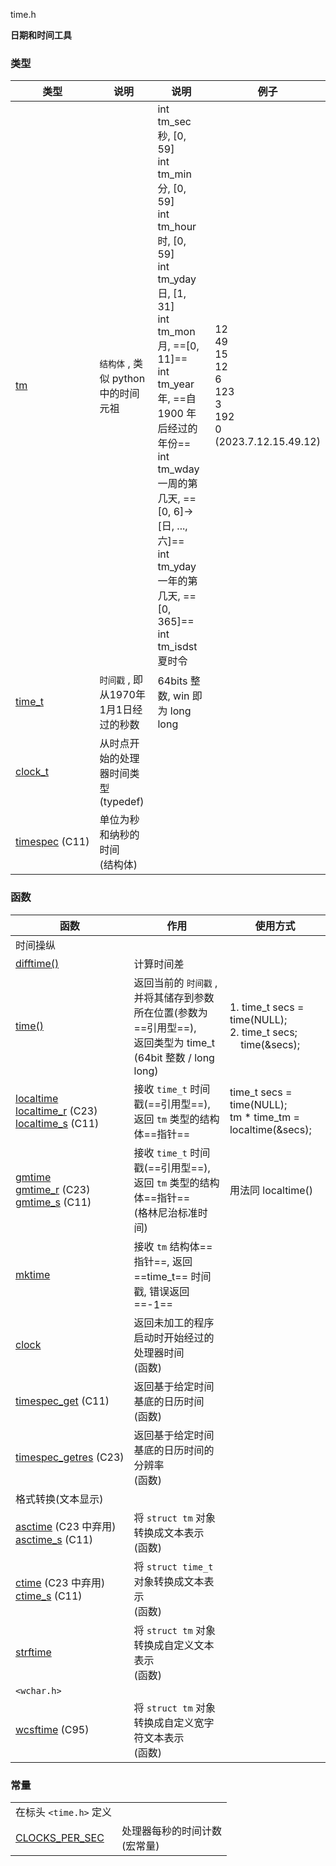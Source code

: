 time.h

**日期和时间工具**

### 类型

| 类型  | 说明  | 说明  | 例子  |
| --- | --- | --- | --- |
| [tm](https://zh.cppreference.com/w/c/chrono/tm "c/chrono/tm") | `结构体` , 类似 python 中的时间元祖 | int tm_sec 秒, \[0, 59\]<br>int tm_min 分, \[0, 59\]<br>int tm_hour 时, \[0, 59\]<br>int tm_yday 日, \[1, 31\]<br>int tm_mon 月, ==\[0, 11\]==<br>int tm_year 年, ==自1900 年后经过的年份==<br>int tm_wday 一周的第几天, ==\[0, 6\]->\[日, ..., 六\]==<br>int tm_yday 一年的第几天, ==\[0, 365\]==<br>int tm_isdst 夏时令 | 12<br>49<br>15<br>12<br>6<br>123<br>3<br>192<br>0<br>(2023.7.12.15.49.12) |
| [time_t](https://zh.cppreference.com/w/c/chrono/time_t "c/chrono/time t") | `时间戳` , 即从1970年1月1日经过的秒数 | 64bits 整数, win 即为 long long |     |
| [clock_t](https://zh.cppreference.com/w/c/chrono/clock_t "c/chrono/clock t") | 从时点开始的处理器时间类型<br>(typedef) |     |     |
| [timespec](https://zh.cppreference.com/w/c/chrono/timespec "c/chrono/timespec") (C11) | 单位为秒和纳秒的时间<br>(结构体) |     |     |

### [](#)函数

| 函数  | 作用  | 使用方式 |
| --- | --- | --- |
| 时间操纵 |     |     |
| [difftime()](https://zh.cppreference.com/w/c/chrono/difftime "c/chrono/difftime") | 计算时间差 |     |
| [time()](https://zh.cppreference.com/w/c/chrono/time "c/chrono/time") | 返回当前的 `时间戳` , 并将其储存到参数所在位置(参数为==引用型==),<br>返回类型为 time_t (64bit 整数 / long long) | 1\. time_t secs = time(NULL);<br>2\. time_t secs;<br>    time(&secs); |
| [localtime](https://zh.cppreference.com/w/c/chrono/localtime "c/chrono/localtime")<br>[localtime_r](https://zh.cppreference.com/w/c/chrono/localtime "c/chrono/localtime") (C23)<br>[localtime_s](https://zh.cppreference.com/w/c/chrono/localtime "c/chrono/localtime") (C11) | 接收 `time_t` 时间戳(==引用型==), 返回 `tm` 类型的结构体==指针== | time_t secs = time(NULL);<br>tm * time_tm = localtime(&secs); |
| [gmtime](https://zh.cppreference.com/w/c/chrono/gmtime "c/chrono/gmtime")<br>[gmtime_r](https://zh.cppreference.com/w/c/chrono/gmtime "c/chrono/gmtime") (C23)<br>[gmtime_s](https://zh.cppreference.com/w/c/chrono/gmtime "c/chrono/gmtime") (C11) | 接收 `time_t` 时间戳(==引用型==), 返回 `tm` 类型的结构体==指针==<br>(格林尼治标准时间) | 用法同 localtime() |
| [mktime](https://zh.cppreference.com/w/c/chrono/mktime "c/chrono/mktime") | 接收 `tm` 结构体==指针==, 返回 ==time_t== 时间戳, 错误返回 ==-1== |     |
| [clock](https://zh.cppreference.com/w/c/chrono/clock "c/chrono/clock") | 返回未加工的程序启动时开始经过的处理器时间<br>(函数) |     |
| [timespec_get](https://zh.cppreference.com/w/c/chrono/timespec_get "c/chrono/timespec get") (C11) | 返回基于给定时间基底的日历时间<br>(函数) |     |
| [timespec_getres](https://zh.cppreference.com/w/c/chrono/timespec_getres "c/chrono/timespec getres") (C23) | 返回基于给定时间基底的日历时间的分辨率<br>(函数) |     |
| 格式转换(文本显示) |     |     |
| [asctime](https://zh.cppreference.com/w/c/chrono/asctime "c/chrono/asctime") (C23 中弃用)<br>[asctime_s](https://zh.cppreference.com/w/c/chrono/asctime "c/chrono/asctime") (C11) | 将 `struct tm` 对象转换成文本表示<br>(函数) |     |
| [ctime](https://zh.cppreference.com/w/c/chrono/ctime "c/chrono/ctime") (C23 中弃用)<br>[ctime_s](https://zh.cppreference.com/w/c/chrono/ctime "c/chrono/ctime") (C11) | 将 `struct time_t` 对象转换成文本表示<br>(函数) |     |
| [strftime](https://zh.cppreference.com/w/c/chrono/strftime "c/chrono/strftime") | 将 `struct tm` 对象转换成自定义文本表示<br>(函数) |     |
| `<wchar.h>` |     |     |
| [wcsftime](https://zh.cppreference.com/w/c/chrono/wcsftime "c/chrono/wcsftime") (C95) | 将 `struct tm` 对象转换成自定义宽字符文本表示<br>(函数) |     |

### [](#)常量

|     |     |
| --- | --- |
| 在标头 `<time.h>` 定义 |     |
| [CLOCKS\_PER\_SEC](https://zh.cppreference.com/w/c/chrono/CLOCKS_PER_SEC "c/chrono/CLOCKS PER SEC") | 处理器每秒的时间计数<br>(宏常量) |